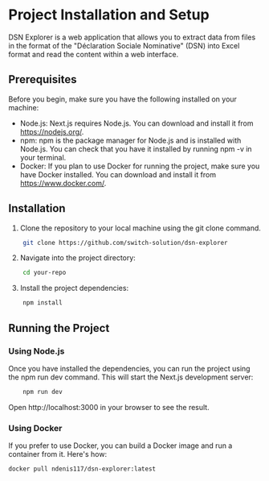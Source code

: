 # Project Installation and Setup

DSN Explorer is a web application that allows you to extract data from files in the format of the "Déclaration Sociale Nominative" (DSN) into Excel format and read the content within a web interface.

## Prerequisites
Before you begin, make sure you have the following installed on your machine:
- Node.js: Next.js requires Node.js. You can download and install it from https://nodejs.org/.
- npm: npm is the package manager for Node.js and is installed with Node.js. You can check that you have it installed by running npm -v in your terminal.
- Docker: If you plan to use Docker for running the project, make sure you have Docker installed. You can download and install it from https://www.docker.com/.

## Installation
1. Clone the repository to your local machine using the git clone command. 

``` bash
    git clone https://github.com/switch-solution/dsn-explorer
```

2. Navigate into the project directory:

``` bash
    cd your-repo
```

3. Install the project dependencies:

``` bash
    npm install
```

## Running the Project
### Using Node.js
Once you have installed the dependencies, you can run the project using the npm run dev command. This will start the Next.js development server:

``` bash
    npm run dev
```

Open http://localhost:3000 in your browser to see the result.


### Using Docker
If you prefer to use Docker, you can build a Docker image and run a container from it. Here's how:

```bash
docker pull ndenis117/dsn-explorer:latest
```
